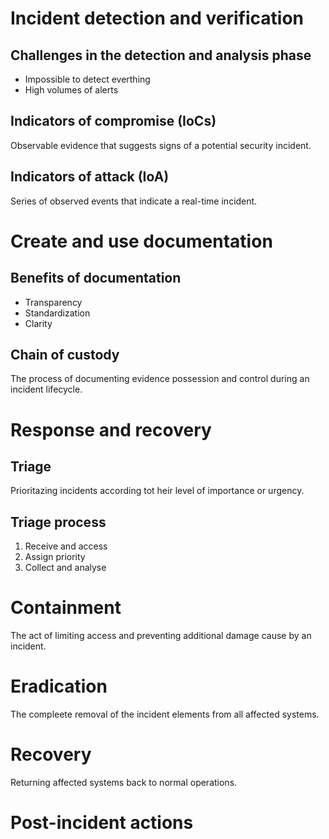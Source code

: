 # Incident detection and verification

## Challenges in the detection and analysis phase

- Impossible to detect everthing
- High volumes of alerts

## Indicators of compromise (IoCs)

Observable evidence that suggests signs of a potential security incident.

## Indicators of attack (IoA)

Series of observed events that indicate a real-time incident.

# Create and use documentation

## Benefits of documentation

- Transparency
- Standardization
- Clarity

## Chain of custody

The process of documenting evidence possession and control during an incident lifecycle.

# Response and recovery

## Triage

Prioritazing incidents according tot heir level of importance or urgency.

## Triage process

1. Receive and access
2. Assign priority
3. Collect and analyse

# Containment

The act of limiting access and preventing additional damage cause by an incident.

# Eradication

The compleete removal of the incident elements from all affected systems.

# Recovery

Returning affected systems back to normal operations.

# Post-incident actions

